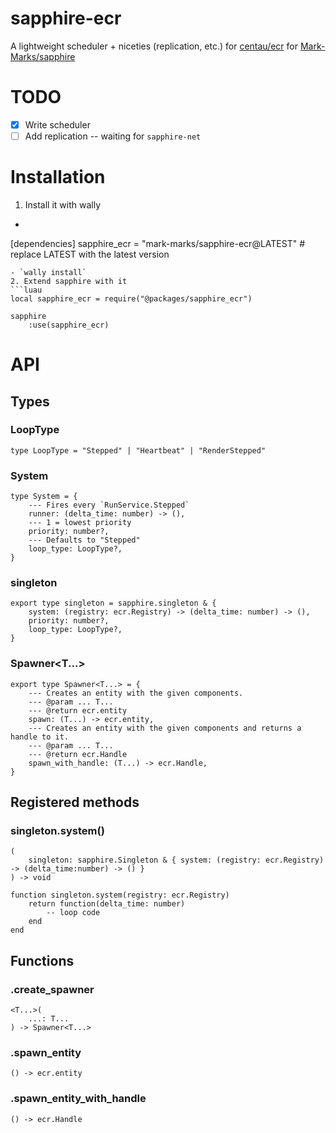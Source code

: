 # sapphire-ecr
A lightweight scheduler + niceties (replication, etc.) for [centau/ecr](https://github.com/centau/ecr) for [Mark-Marks/sapphire](https://github.com/Mark-Marks/sapphire)

# TODO
- [x] Write scheduler
- [ ] Add replication -- waiting for `sapphire-net`

# Installation
1. Install it with wally
- ```toml
[dependencies]
sapphire_ecr = "mark-marks/sapphire-ecr@LATEST" # replace LATEST with the latest version
```
- `wally install`
2. Extend sapphire with it
```luau
local sapphire_ecr = require("@packages/sapphire_ecr")

sapphire
    :use(sapphire_ecr)
```

# API

## Types

### LoopType
```luau
type LoopType = "Stepped" | "Heartbeat" | "RenderStepped"
```

### System
```luau
type System = {
    --- Fires every `RunService.Stepped`
    runner: (delta_time: number) -> (),
    --- 1 = lowest priority
    priority: number?,
    --- Defaults to "Stepped"
    loop_type: LoopType?,
}
```

### singleton
```luau
export type singleton = sapphire.singleton & {
    system: (registry: ecr.Registry) -> (delta_time: number) -> (),
    priority: number?,
    loop_type: LoopType?,
}
```

### Spawner<T...>
```luau
export type Spawner<T...> = {
    --- Creates an entity with the given components.
    --- @param ... T...
    --- @return ecr.entity
    spawn: (T...) -> ecr.entity,
    --- Creates an entity with the given components and returns a handle to it.
    --- @param ... T...
    --- @return ecr.Handle
    spawn_with_handle: (T...) -> ecr.Handle,
}
```

## Registered methods

### singleton.system()
```luau
(
    singleton: sapphire.Singleton & { system: (registry: ecr.Registry) -> (delta_time:number) -> () }
) -> void
```
```luau
function singleton.system(registry: ecr.Registry)
    return function(delta_time: number)
        -- loop code
    end
end
```

## Functions

### .create_spawner
```luau
<T...>(
    ...: T...
) -> Spawner<T...>
```

### .spawn_entity
```luau
() -> ecr.entity
```

### .spawn_entity_with_handle
```luau
() -> ecr.Handle
```
